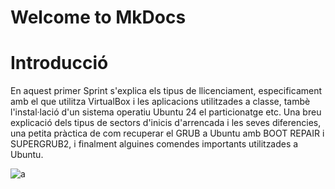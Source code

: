 # Welcome to MkDocs
# Introducció 

En aquest primer Sprint s'explica els tipus de llicenciament, especificament amb el que utilitza VirtualBox i les aplicacions utilitzades a classe, tambè l'instal·lació d'un sistema operatiu Ubuntu 24 el particionatge etc. Una breu explicació dels tipus de sectors d'inicis d'arrencada i les seves diferencies, una petita pràctica de com recuperar el GRUB a Ubuntu amb BOOT REPAIR i  SUPERGRUB2, i finalment alguines comendes importants utilitzades a Ubuntu.

![a](/img/Ubuntu.png)
